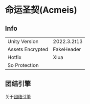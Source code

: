 # 命运圣契(Acmeis)

## Info

| | |
| - | - |
| Unity Version | 2022.3.2t13 |
| Assets Encrypted | FakeHeader |
| Hotfix | Xlua |
| So Protection | |

## 团结引擎

关于[团结引擎](../Tuanjie/Tuanjie.md)